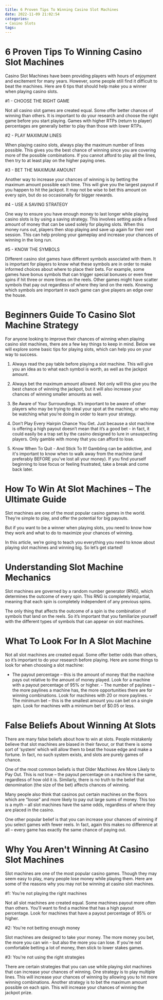 ```yaml
---
title: 6 Proven Tips To Winning Casino Slot Machines 
date: 2022-11-09 21:02:54
categories:
- Casino Slots
tags:
---
```



#  6 Proven Tips To Winning Casino Slot Machines 

Casino Slot Machines have been providing players with hours of enjoyment and excitement for many years. However, some people still find it difficult to beat the machines. Here are 6 tips that should help make you a winner when playing casino slots.

#1 - CHOOSE THE RIGHT GAME 

Not all casino slot games are created equal. Some offer better chances of winning than others. It is important to do your research and choose the right game before you start playing. Games with higher RTPs (return to player) percentages are generally better to play than those with lower RTPs.

#2 - PLAY MAXIMUM LINES 

When playing casino slots, always play the maximum number of lines possible. This gives you the best chance of winning since you are covering more of the possible combinations. If you cannot afford to play all the lines, then try to at least play on the higher paying ones.

#3 - BET THE MAXIMUM AMOUNT 

Another way to increase your chances of winning is by betting the maximum amount possible each time. This will give you the largest payout if you happen to hit the jackpot. It may not be wise to bet this amount on every spin, but do so occasionally for bigger rewards.

#4 - USE A SAVING STRATEGY 

One way to ensure you have enough money to last longer while playing casino slots is by using a saving strategy. This involves setting aside a fixed amount of money that can be used solely for playing slots. When this money runs out, players then stop playing and save up again for their next session. This can help prolong your gameplay and increase your chances of winning in the long run.

#5 - KNOW THE SYMBOLS 

Different casino slot games have different symbols associated with them. It is important for players to know what these symbols are in order to make informed choices about where to place their bets. For example, some games have bonus symbols that can trigger special bonuses or even free spins if hit three or more times on the reels. Other games might have scatter symbols that pay out regardless of where they land on the reels. Knowing which symbols are important in each game can give players an edge over the house.

#  Beginners Guide To Casino Slot Machine Strategy 

For anyone looking to improve their chances of winning when playing casino slot machines, there are a few key things to keep in mind. Below we will explore some basic tips for playing slots, which can help you on your way to success. 

1. Always read the pay table before playing a slot machine. This will give you an idea as to what each symbol is worth, as well as the jackpot amount.

2. Always bet the maximum amount allowed. Not only will this give you the best chance of winning the jackpot, but it will also increase your chances of winning smaller amounts as well.

3. Be Aware of Your Surroundings. It’s important to be aware of other players who may be trying to steal your spot at the machine, or who may be watching what you’re doing in order to learn your strategy.

4. Don’t Play Every Hairpin Chance You Get. Just because a slot machine is offering a high payout doesn’t mean that it’s a good bet - in fact, it could easily be a trap set by the casino designed to lure in unsuspecting players. Only gamble with money that you can afford to lose.

5. Know When To Quit - And Stick To It! Gambling can be addictive, and it's important to know when to walk away from the machine (and preferably BEFORE you've lost all your money). If you find yourself beginning to lose focus or feeling frustrated, take a break and come back later.

#  How To Win At Slot Machines – The Ultimate Guide 

Slot machines are one of the most popular casino games in the world. They’re simple to play, and offer the potential for big payouts.

But if you want to be a winner when playing slots, you need to know how they work and what to do to maximize your chances of winning.

In this article, we’re going to teach you everything you need to know about playing slot machines and winning big. So let’s get started!

# Understanding Slot Machine Mechanics 

Slot machines are governed by a random number generator (RNG), which determines the outcome of every spin. This RNG is completely impartial, meaning that each spin is completely independent of any previous spins.

The only thing that affects the outcome of a spin is the combination of symbols that land on the reels. So it’s important that you familiarize yourself with the different types of symbols that can appear on slot machines.

# What To Look For In A Slot Machine 

Not all slot machines are created equal. Some offer better odds than others, so it’s important to do your research before playing. Here are some things to look for when choosing a slot machine:

- The payout percentage – this is the amount of money that the machine pays out relative to the amount of money played. Look for a machine with a payout percentage of 95% or higher. - The number of paylines – the more paylines a machine has, the more opportunities there are for winning combinations. Look for machines with 20 or more paylines. - The minimum bet – this is the smallest amount you can bet on a single spin. Look for machines with a minimum bet of $0.05 or less.

#  False Beliefs About Winning At Slots 

There are many false beliefs about how to win at slots. People mistakenly believe that slot machines are biased in their favour, or that there is some sort of ‘system’ which will allow them to beat the house edge and make a fortune. In fact, no such system exists, and slots are purely games of chance.

One of the most common beliefs is that Older Machines Are More Likely to Pay Out. This is not true – the payout percentage on a machine is the same, regardless of how old it is. Similarly, there is no truth to the belief that denomination (the size of the bet) affects chances of winning.

Many people also think that casinos put certain machines on the floors which are “loose” and more likely to pay out large sums of money. This too is a myth – all slot machines have the same odds, regardless of where they are placed in the casino.

One other popular belief is that you can increase your chances of winning if you select games with fewer reels. In fact, again this makes no difference at all – every game has exactly the same chance of paying out.

#  Why You Aren't Winning At Casino Slot Machines

Slot machines are one of the most popular casino games. Though they may seem easy to play, many people lose money while playing them. Here are some of the reasons why you may not be winning at casino slot machines.

#1: You're not playing the right machines

Not all slot machines are created equal. Some machines payout more often than others. You'll want to find a machine that has a high payout percentage. Look for machines that have a payout percentage of 95% or higher.

#2: You're not betting enough money

Slot machines are designed to take your money. The more money you bet, the more you can win - but also the more you can lose. If you're not comfortable betting a lot of money, then stick to lower stakes games.

#3: You're not using the right strategies

There are certain strategies that you can use while playing slot machines that can increase your chances of winning. One strategy is to play multiple lines. This will increase your chances of winning by allowing you to hit more winning combinations. Another strategy is to bet the maximum amount possible on each spin. This will increase your chances of winning the jackpot prize.